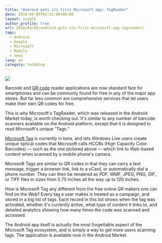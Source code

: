 ```yaml
---
title: "Android gets its first Microsoft app: TagReader"
date: 2010-03-05T01:51:00+00:00
layout: single
author_profile: true
url: 2010/03/05/android-gets-its-first-microsoft-app-tagreader/
tags:
  - Android
  - Google
  - Microsoft
  - Mobile
  - news
lang: en
category: techblog
---
```

<div>
  <a href="http://1.bp.blogspot.com/_vaUVXcmC3OI/S5BcnbzN5uI/AAAAAAAABKc/5pcDdDQZWIo/s1600-h/4622.jpg" imageanchor="1"><img border="0" src="http://1.bp.blogspot.com/_vaUVXcmC3OI/S5BcnbzN5uI/AAAAAAAABKc/5pcDdDQZWIo/s640/4622.jpg" /></a>
</div>

Barcode and [QR code](http://en.wikipedia.org/wiki/QR_Code) reader applications are now standard fare for smartphones and can be commonly found for free in any of the major app stores. But far less common are comprehensive services that let users make their own QR codes for free.

This is why Microsoft's TagReader, which was released in the Android Market today, is worth checking out. It's similar to any number of barcode scanners available on the Android platform, except that it is designed to read Microsoft's unique “Tags.”

[Microsoft Tag](http://tag.microsoft.com/) is currently in beta, and lets Windows Live users create unique optical codes that Microsoft calls HCCBs (High Capacity Color Barcodes) &#8212; such as the one pictured above &#8212; which link to Web-based content when scanned by a mobile phone's camera.

Microsoft Tags are similar to QR codes in that they can carry a text message, trigger a browser link, link to a vCard, or automatically dial a phone number. They can then be rendered as PDF, WMF, JPEG, PNG, GIF, or TIFF files in sizes from 0.75 inches all the way up to 120 inches.

How is Microsoft Tag any different from the free online QR makers one can find on the Web? Every tag a user makes is treated as a campaign, and stored in a big list of tags. Each record in this list shows when the tag was activated, whether it's currently active, what type of content it links to, and detailed analytics showing how many times the code was scanned and accessed.

The Android app itself is actually the most forgettable aspect of the Microsoft Tag ecosystem, and is simply a way to get more users scanning tags. The application is available now in the Android Market.